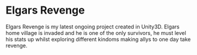 # Elgars Revenge
 Elgars Revenge is my latest ongoing project created in Unity3D. Elgars home village is invaded and he is one of the only survivors, he must level his stats up whilst exploring different kindoms making allys to one day take revenge.  
